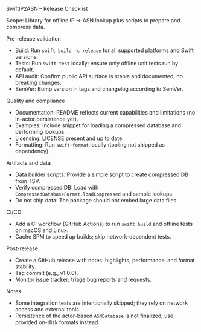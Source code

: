 SwiftIP2ASN – Release Checklist

Scope: Library for offline IP → ASN lookup plus scripts to prepare and compress data.

Pre-release validation
- Build: Run `swift build -c release` for all supported platforms and Swift versions.
- Tests: Run `swift test` locally; ensure only offline unit tests run by default.
- API audit: Confirm public API surface is stable and documented; no breaking changes.
- SemVer: Bump version in tags and changelog according to SemVer.

Quality and compliance
- Documentation: README reflects current capabilities and limitations (no in-actor persistence yet).
- Examples: Include snippet for loading a compressed database and performing lookups.
- Licensing: LICENSE present and up to date.
- Formatting: Run `swift-format` locally (tooling not shipped as dependency).

Artifacts and data
- Data builder scripts: Provide a simple script to create compressed DB from TSV.
- Verify compressed DB: Load with `CompressedDatabaseFormat.loadCompressed` and sample lookups.
- Do not ship data: The package should not embed large data files.

CI/CD
- Add a CI workflow (GitHub Actions) to run `swift build` and offline tests on macOS and Linux.
- Cache SPM to speed up builds; skip network-dependent tests.

Post-release
- Create a GitHub release with notes: highlights, performance, and format stability.
- Tag commit (e.g., v1.0.0).
- Monitor issue tracker; triage bug reports and requests.

Notes
- Some integration tests are intentionally skipped; they rely on network access and external tools.
- Persistence of the actor-based `ASNDatabase` is not finalized; use provided on-disk formats instead.
